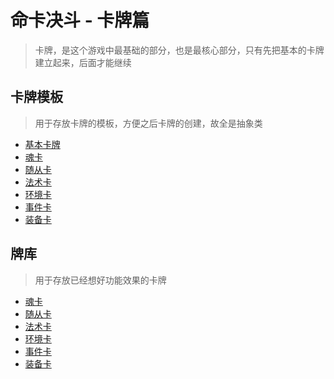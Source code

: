 # 命卡决斗 - 卡牌篇

> 卡牌，是这个游戏中最基础的部分，也是最核心部分，只有先把基本的卡牌建立起来，后面才能继续

## 卡牌模板

> 用于存放卡牌的模板，方便之后卡牌的创建，故全是抽象类

- [基本卡牌](CardTemplate/BasicCard.java)
- [魂卡](CardTemplate/SoulCard.java)
- [随从卡](CardTemplate/FollowerCard.java)
- [法术卡](CardTemplate/SpellCard.java)
- [环境卡](CardTemplate/EnvironmentCard.java)
- [事件卡](CardTemplate/EventCard.java)
- [装备卡](CardTemplate/EquipmentCard.java)

## 牌库

> 用于存放已经想好功能效果的卡牌

- [魂卡](CardDeck/SoulCard/README.md)
- [随从卡](CardDeck/FollowerCard/README.md)
- [法术卡](CardDeck/SpellCard/README.md)
- [环境卡](CardDeck/EnvironmentCard/README.md)
- [事件卡](CardDeck/EventCard/README.md)
- [装备卡](CardDeck/EquipmentCard/README.md)